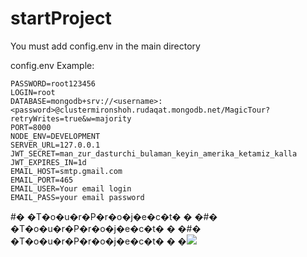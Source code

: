 # startProject

You must add config.env in the main directory

config.env Example:

```node
PASSWORD=root123456
LOGIN=root
DATABASE=mongodb+srv://<username>:<password>@clustermironshoh.rudaqat.mongodb.net/MagicTour?retryWrites=true&w=majority
PORT=8000
NODE_ENV=DEVELOPMENT
SERVER_URL=127.0.0.1
JWT_SECRET=man_zur_dasturchi_bulaman_keyin_amerika_ketamiz_kalla
JWT_EXPIRES_IN=1d
EMAIL_HOST=smtp.gmail.com
EMAIL_PORT=465
EMAIL_USER=Your email login
EMAIL_PASS=your email password
```
#� �T�o�u�r�P�r�o�j�e�c�t�
�
�#� �T�o�u�r�P�r�o�j�e�c�t�
�
�#� �T�o�u�r�P�r�o�j�e�c�t�
�
�![](https://www.youtube.com/watch?v=-yDrpZndYOc)

